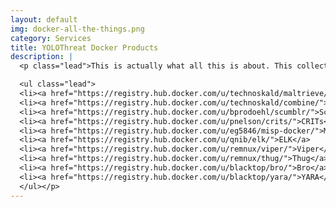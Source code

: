 ```yaml
---
layout: default
img: docker-all-the-things.png
category: Services
title: YOLOThreat Docker Products
description: |
  <p class="lead">This is actually what all this is about. This collection of great Docker apps provide many of the key capabilities that an upstart threat intelligence team needs to create meaningful capability. These tools should make it easy for a team to get started and begin making impact.<p>

  <ul class="lead">
  <li><a href="https://registry.hub.docker.com/u/technoskald/maltrieve/">Maltrieve</a>
  <li><a href="https://registry.hub.docker.com/u/technoskald/combine/">Combine</a>
  <li><a href="https://registry.hub.docker.com/u/bprodoehl/scumblr/">Scumblr</a>
  <li><a href="https://registry.hub.docker.com/u/pnelson/crits/">CRITs</a>
  <li><a href="https://registry.hub.docker.com/u/eg5846/misp-docker/">MISP</a>
  <li><a href="https://registry.hub.docker.com/u/qnib/elk/">ELK</a>
  <li><a href="https://registry.hub.docker.com/u/remnux/viper/">Viper</a>
  <li><a href="https://registry.hub.docker.com/u/remnux/thug/">Thug</a>
  <li><a href="https://registry.hub.docker.com/u/blacktop/bro/">Bro</a>
  <li><a href="https://registry.hub.docker.com/u/blacktop/yara/">YARA</a>
  </ul></p>
---
```

